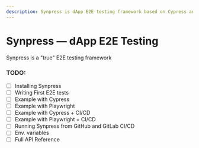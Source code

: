 ```yaml
---
description: Synpress is dApp E2E testing framework based on Cypress and Playwright.
---
```


# Synpress — dApp E2E Testing

Synpress is a "true" E2E testing framework&#x20;

### TODO:

* [ ] Installing Synpress
* [ ] Writing First E2E tests
* [ ] Example with Cypress
* [ ] Example with Playwright
* [ ] Example with Cypress + CI/CD
* [ ] Example with Playwright + CI/CD
* [ ] Running Synpress from GitHub and GitLab CI/CD
* [ ] Env. variables
* [ ] Full API Reference
